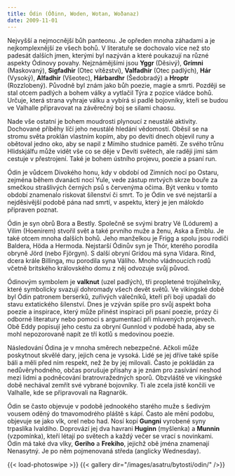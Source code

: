 ```yaml
---
title: Ódin (Óðinn, Woden, Wotan, Woðanaz)
date: 2009-11-01
---
```


Nejvyšší a nejmocnější bůh panteonu. Je opředen mnoha záhadami a je nejkomplexnější ze všech bohů. V literatuře se dochovalo více než sto padesát dalších jmen, kterými byl nazýván a které poukazují na různé aspekty Ódinovy povahy. Nejznámějšími jsou **Yggr** (Děsivý), **Grímni** (Maskovaný), **Sigfadhir** (Otec vítězství), **Valfadhir** (Otec padlých), **Hár** (Vysoký), **Alfadhir** (Všeotec), **Hárbardhr** (Šedobradý) a **Hroptr** (Rozzlobený). Původně byl znám jako bůh poezie, magie a smrti. Později se stal otcem padlých a bohem války a vytlačil Týra z pozice vládce bohů. Určuje, která strana vyhraje válku a vybírá si padlé bojovníky, kteří se budou ve Valhalle připravovat na závěrečný boj se silami chaosu. 

Nade vše ostatní je bohem moudrosti plynoucí z neustálé aktivity. Dochované příběhy líčí jeho neustálé hledání vědomostí. Oběsil se na stromu světa proklán vlastním kopím, aby po devíti dnech objevil runy a obětoval jedno oko, aby se napil z Mímiho studnice paměti. Ze svého trůnu Hlidskjálfu může vidět vše co se děje v Devíti světech, ale raději jimi sám cestuje v přestrojení. Také je bohem ústního projevu, poezie a psaní run. 

Ódin je vůdcem Divokého honu, kdy v období od Zimních nocí po Ostaru, zejména během dvanácti nocí Yule, vede zástup mrtvých skrze bouře za smečkou strašlivých černých psů s červenýma očima. Být venku v tomto období znamenalo riskovat šílenství či smrt. To je Ódin ve své nejstarší a nejděsivější podobě pána nad smrtí, v aspektu, který je jen málokdo připraven poznat.
 
Ódin je syn obrů Bora a Bestly. Společně se svými bratry Vé (Lódurem) a Vilim (Hoenirem) stvořil svět a také prvního muže a ženu, Aska a Emblu. Je také otcem mnoha dalších bohů. Jeho manželkou je Frigg a spolu jsou rodiči Baldera, Höda a Hermoda. Nejstarší Ódinův syn je Thór, kterého porodila obryně Jörd (nebo Fjörgyn). S další obryní Grídou má syna Vídara. Rind, dcera krále Billinga, mu porodila syna Váliho. Mnoho vládnoucích rodů včetně britského královského domu z něj odvozuje svůj původ. 

Ódinovým symbolem je **valknut** (uzel padlých), tři propletené trojúhelníky, které symbolicky svazují dohromady všech devět světů. Ve vikingské době byl Ódin patronem berserků, zuřivých válečníků, kteří při boji upadali do stavu extatického šílenství. Dnes je vzýván spíše pro svůj aspekt boha poezie a inspirace, který může přinést inspiraci při psaní poezie, prózy či odborné literatury nebo pomoci s argumentací při mluvených projevech. Obě Eddy popisují jeho cestu za obryní Gunnlod v podobě hada, aby se mohl nepozorovaně napít ze tří kotlů s medovinou poezie. 

Následování Ódina je v mnoha směrech nebezpečné. Ačkoli může poskytnout skvělé dary, jejich cena je vysoká. Lidé se jej dříve také spíše báli a měli před ním respekt, než že by jej milovali. Často je pokládán za nedůvěryhodného, občas porušuje přísahy a je znám pro zasívání neshod mezi lidmi a podněcování bratrovražedných sporů. Obzvláště ve vikingské době nechával zemřít své vybrané bojovníky. Ti ale zcela jistě končili ve Valhalle, kde se připravovali na Ragnarök. 

Ódin se často objevuje v podobě jednookého starého muže s šedivým vousem oděný do tmavomodrého pláště s kápí. Často ale mění podobu, objevuje se jako vlk, orel nebo had. Nosí kopí **Gungni** vyrobené syny trpaslíka Ivaldiho. Doprovází jej dva havrani **Huginn** (myšlenka) a **Munnin** (vzpomínka), kteří létají po světech a každý večer se vrací s novinkami. Ódin má také dva vlky, **Geriho** a **Frekiho**, jejichž obě jména znamenají Nenasytný. Je po něm pojmenovaná středa (anglicky Wednesday). 

{{< load-photoswipe >}}
{{< gallery dir="/images/asatru/bytosti/odin/" />}}
